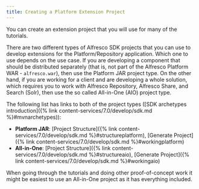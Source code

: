 ```yaml
---
title: Creating a Platform Extension Project
---
```


You can create an extension project that you will use for many of the tutorials.

There are two different types of Alfresco SDK projects that you can use to develop extensions for the Platform/Repository application. 
Which one to use depends on the use case. If you are developing a component that should be distributed separately 
(that is, not part of the Alfresco Platform WAR - `alfresco.war`), then use the Platform JAR project type. On the other 
hand, if you are working for a client and are developing a whole solution, which requires you to work with Alfresco Repository, 
Alfresco Share, and Search (Solr), then use the so called All-in-One (AIO) project type.

The following list has links to both of the project types 
([SDK archetypes introduction]({% link content-services/7.0/develop/sdk.md %}#mvnarchetypes)):

* **Platform JAR**: [Project Structure]({% link content-services/7.0/develop/sdk.md %}#structureplatform), [Generate Project]({% link content-services/7.0/develop/sdk.md %}#workingplatform)
* **All-in-One**: [Project Structure]({% link content-services/7.0/develop/sdk.md %}#structureaio), [Generate Project]({% link content-services/7.0/develop/sdk.md %}#workingaio)

When going through the tutorials and doing other proof-of-concept work it might be easiest to use an 
All-in-One project as it has everything included. 
